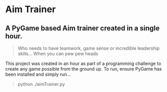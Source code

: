 # Aim Trainer

## A PyGame based Aim trainer created in a single hour.

> Who needs to have teamwork, game sense or incredible leadership skills...
> When you can pew pew heads

This project was created in an hour as part of a programming challenge to create any game possible from the ground up. To run, ensure PyGame has been installed and simply run...

> python ./aimTrainer.py